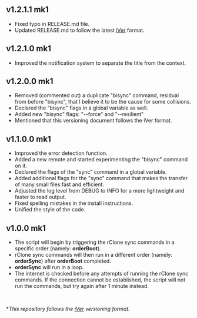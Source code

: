 <h2><b>v1.2.1.1 mk1</b><br></h2>

- Fixed typo in RELEASE.md file.<br>
- Updated RELEASE.md to follow the latest [iVer](https://github.com/frontfacer/iVer) format.<br>

<h2><b>v1.2.1.0 mk1</b><br></h2>

- Improved the notification system to separate the title from the context.<br>

<h2><b>v1.2.0.0 mk1</b><br></h2>

- Removed (commented out) a duplicate "bisync" command, residual from before "bisync", that I believe it to be the cause for some collisions.<br>
- Declared the "bisync" flags in a global variable as well.<br>
- Added new "bisync" flags: "--force" and "--resilient"<br>
- Mentioned that this versioning document follows the iVer format.<br>

<h2><b>v1.1.0.0 mk1</b><br></h2>

- Improved the error detection function.<br>
- Added a new remote and started experimenting the "bisync" command on it.<br>
- Declared the flags of the "sync" command in a global variable.<br>
- Added additional flags for the "sync" command that makes the transfer of many small files fast and efficient.<br>
- Adjusted the log level from DEBUG to INFO for a more lightweight and faster to read output.<br>
- Fixed spelling mistakes in the install instructions.<br>
- Unified the style of the code.<br>

<h2><b>v1.0.0 mk1</b><br></h2>

- The script will begin by triggering the rClone sync commands in a specific order (namely: <b>orderBoot</b>).<br>
- rClone sync commands will then run in a different order (namely: <b>orderSync</b>) after <b>orderBoot</b> completed.<br>
- <b>orderSync</b> will run in a loop.
- The internet is checked before any attempts of running the rClone sync commands. If the connection cannot be established, the script will not run the commands, but try again after 1 minute instead.

<br>

**This repository follows the [iVer](https://github.com/frontfacer/iVer) versioning format.*
